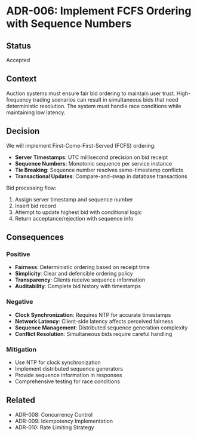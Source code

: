 # ADR-006: Implement FCFS Ordering with Sequence Numbers

## Status
Accepted

## Context
Auction systems must ensure fair bid ordering to maintain user trust. High-frequency trading scenarios can result in simultaneous bids that need deterministic resolution. The system must handle race conditions while maintaining low latency.

## Decision
We will implement First-Come-First-Served (FCFS) ordering:
- **Server Timestamps**: UTC millisecond precision on bid receipt
- **Sequence Numbers**: Monotonic sequence per service instance
- **Tie Breaking**: Sequence number resolves same-timestamp conflicts
- **Transactional Updates**: Compare-and-swap in database transactions

Bid processing flow:
1. Assign server timestamp and sequence number
2. Insert bid record
3. Attempt to update highest bid with conditional logic
4. Return acceptance/rejection with sequence info

## Consequences
### Positive
- **Fairness**: Deterministic ordering based on receipt time
- **Simplicity**: Clear and defensible ordering policy
- **Transparency**: Clients receive sequence information
- **Auditability**: Complete bid history with timestamps

### Negative
- **Clock Synchronization**: Requires NTP for accurate timestamps
- **Network Latency**: Client-side latency affects perceived fairness
- **Sequence Management**: Distributed sequence generation complexity
- **Conflict Resolution**: Simultaneous bids require careful handling

### Mitigation
- Use NTP for clock synchronization
- Implement distributed sequence generators
- Provide sequence information in responses
- Comprehensive testing for race conditions

## Related
- ADR-008: Concurrency Control
- ADR-009: Idempotency Implementation
- ADR-010: Rate Limiting Strategy